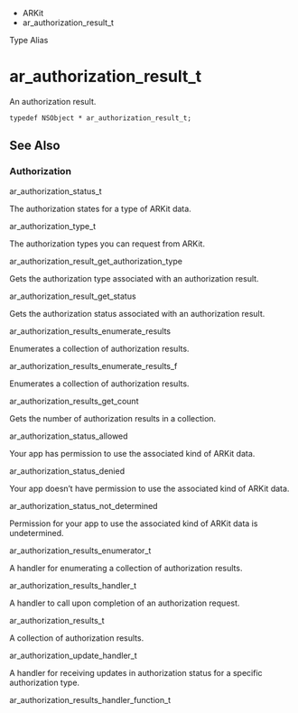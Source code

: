 

- ARKit
-  ar_authorization_result_t 

Type Alias

# ar_authorization_result_t

An authorization result.

``` source
typedef NSObject * ar_authorization_result_t;
```

## See Also

### Authorization

ar_authorization_status_t

The authorization states for a type of ARKit data.

ar_authorization_type_t

The authorization types you can request from ARKit.

ar_authorization_result_get_authorization_type

Gets the authorization type associated with an authorization result.

ar_authorization_result_get_status

Gets the authorization status associated with an authorization result.

ar_authorization_results_enumerate_results

Enumerates a collection of authorization results.

ar_authorization_results_enumerate_results_f

Enumerates a collection of authorization results.

ar_authorization_results_get_count

Gets the number of authorization results in a collection.

ar_authorization_status_allowed

Your app has permission to use the associated kind of ARKit data.

ar_authorization_status_denied

Your app doesn’t have permission to use the associated kind of ARKit data.

ar_authorization_status_not_determined

Permission for your app to use the associated kind of ARKit data is undetermined.

ar_authorization_results_enumerator_t

A handler for enumerating a collection of authorization results.

ar_authorization_results_handler_t

A handler to call upon completion of an authorization request.

ar_authorization_results_t

A collection of authorization results.

ar_authorization_update_handler_t

A handler for receiving updates in authorization status for a specific authorization type.

ar_authorization_results_handler_function_t

